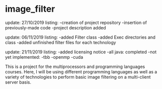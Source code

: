 # image_filter

update: 27/10/2019
listing:
	-creation of project repository
	-insertion of previously-made code
	-project description added

update: 06/11/2019
listing:
	-added Filter class
	-added Exec directories and class
	-added unfinished filter files for each technology
	
update: 21/11/2019
listing:
	-added licensing notice
	-all java: completed
	-not yet implemented:
		-tbb
		-openmp
		-cuda

This is a project for the multiprocessors and programming languages courses. Here, I will be using different programming languages as well as a variety of technologies to perform basic image filtering on a multi-client server basis.

